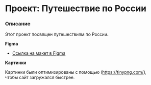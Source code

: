 # Проект: Путешествие по России

### Описание

Этот проект посвящен путешествиям по России.

**Figma**

* [Ссылка на макет в Figma](https://www.figma.com/file/5S2WSbEFL6awjVWJ0NWL8Q/Sprint-3_-Russia-_-desktop-mobile?node-id=28503%3A0)

**Картинки**

Картинки были оптимизированы с помощью (https://tinypng.com/), чтобы сайт загружался быстрее.
